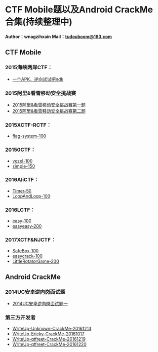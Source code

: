 # CTF Mobile题以及Android CrackMe合集(持续整理中)

**Author：wnagzihxain
Mail：tudouboom@163.com**

## CTF Mobile
### 2015海峡两岸CTF：
- [一个APK，逆向试试吧ndk](http://www.wangzhixian.org/AndroidCrackMe/2015%E6%B5%B7%E5%B3%A1%E4%B8%A4%E5%B2%B8CTF-%E4%B8%80%E4%B8%AAAPK%EF%BC%8C%E9%80%86%E5%90%91%E8%AF%95%E8%AF%95%E5%90%A7/article.html)

### 2015阿里&看雪移动安全挑战赛
- [2015阿里&看雪移动安全挑战赛第一题](http://www.wangzhixian.org/AndroidCrackMe/WriteUp-AliChallenge2015-1/article.html)
- [2015阿里&看雪移动安全挑战赛第二题](http://www.wangzhixian.org/AndroidCrackMe/WriteUp-AliChallenge2015-2/article.html)

### 2015XCTF-RCTF：
- [flag-system-100](http://www.wangzhixian.org/AndroidCrackMe/2015XCTF&RCTF-flag-system/article.html)

### 20150CTF：
- [vezel-100](http://www.wangzhixian.org/AndroidCrackMe/20150CTF-vezel-100/article.html)
- [simple-150](http://www.wangzhixian.org/AndroidCrackMe/20150CTF-simple-150/article.html)

### 2016AliCTF：
- [Timer-50](http://www.wangzhixian.org/AndroidCrackMe/2016AliCTF-Timer-android-50/article.html)
- [LoopAndLoop-100](http://www.wangzhixian.org/AndroidCrackMe/2016AliCTF-LoopAndLoop-android-100/article.html)

### 2016LCTF：
- [easy-100](http://www.wangzhixian.org/AndroidCrackMe/2016LCTF-easy-100/article.html)
- [easyeasy-200](http://www.wangzhixian.org/AndroidCrackMe/2016LCTF-easyeasy-200/article.html)

### 2017XCTF&NJCTF：
- [SafeBox-100](http://www.wangzhixian.org/AndroidCrackMe/2017XCTF&NJCTF-SafeBox-100/article.html)
- [easycrack-100](http://www.wangzhixian.org/AndroidCrackMe/2017XCTF&NJCTF-easycrack-100/article.html)
- [LittleRotatorGame-200](http://www.wangzhixian.org/AndroidCrackMe/2017XCTF&NJCTF-LittleRotatorGame-200/article.html)

## Android CrackMe
### 2014UC安卓逆向岗面试题
- [2014UC安卓逆向岗面试题一](http://www.wangzhixian.org/AndroidCrackMe/2014UC%E5%AE%89%E5%8D%93%E9%80%86%E5%90%91%E5%B2%97%E9%9D%A2%E8%AF%95%E9%A2%98%E4%B8%80/article.html)

### 第三方开发者
- [WriteUp-Unknown-CrackMe-20161213](http://www.wangzhixian.org/AndroidCrackMe/WriteUp-Unknown-CrackMe-20160819/article.html)
- [WriteUp-Ericky-CrackMe-20161017](http://www.wangzhixian.org/AndroidCrackMe/WriteUp-Ericky-CrackMe-20161017/article.html)
- [WriteUp-qtfreet-CrackMe-20161219](http://www.wangzhixian.org/AndroidCrackMe/WriteUp-qtfreet-CrackMe-20161219/article.html)
- [WriteUp-qtfreet-CrackMe-20161220](http://www.wangzhixian.org/AndroidCrackMe/WriteUp-qtfreet-CrackMe-20161220/article.html)










